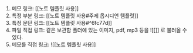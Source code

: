 1. 메모 링크: [[노트 템플릿 사용]] 
2. 특정 부분 링크: [[노트 템플릿 사용#주제 옵시디언 템플릿]]
3. 특정 문단 링크: [[노트 템플릿 사용#^6fc77d]]  
4. 파일 직접 링크: 같은 보관함 폴더에 있는 이미지, pdf, mp3 등을 ![[]] 로 불러올 수 있다. 
5. 메모를 직접 링크: ![[노트 템플릿 사용]] 